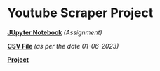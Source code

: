 <h1> Youtube Scraper Project</h1>


<b> [JUpyter Notebook](https://github.com/Sufiyan999/DataScience_Assignment/blob/main/22_feb_assign/22_feb_assign.ipynb)
        </b> *(Assignment)* 
        
<b> [CSV File](https://github.com/Sufiyan999/DataScience_Assignment/blob/main/22_feb_assign/PW-Foundation.csv)
        </b> *(as per the date 01-06-2023)* 
        
<b> [Project](https://github.com/Sufiyan999/DataScience_Assignment/tree/main/22_feb_assign/YOUTUBE-IMAGE-SCRAPPER-PROJECT)      